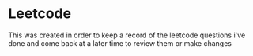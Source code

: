 # Leetcode

This was created in order to keep a record of the leetcode questions i've done and come back at a later time to review them or make changes
